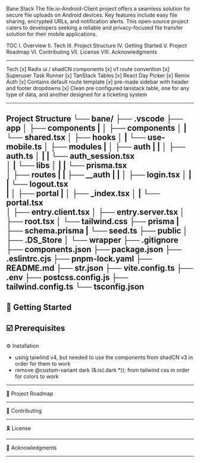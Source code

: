 
Bane Stack
The file.io-Android-Client project offers a seamless solution for secure file uploads on Android devices. Key features include easy file sharing, encrypted URLs, and notification alerts. This open-source project caters to developers seeking a reliable and privacy-focused file transfer solution for their mobile applications.
      
TOC
I.  Overview
II.  Tech
III.  Project Structure 
IV.  Getting Started
V.  Project Roadmap
VI.  Contributing
VII.  License
VIII.  Acknowledgments

---

Tech
[x] Radix ui / shadCN components
[x] v1 route convention
[x] Superuser Task Runner
[x] TanStack Tables
[x] React Day Picker 
[x] Remix Auth
[x] Contains default route template
[x] pre-made sidebar with header and footer dropdowns
[x] Clean pre configured tanstack table, one for any type of data, and another designed for a ticketing system
 
---
 Project Structure
└── bane/
    ├── .vscode
    ├── app
    │   ├── components
    |   │   ├── components
    │   |   └── shared.tsx
    │   ├── hooks
    │   |   └── use-mobile.ts
    │   ├── modules
    |   │   ├── auth
    |   |   │   ├── auth.ts
    │   |   |   └── auth_session.tsx        
    │   |   └── libs
    │   |   |   └── prisma.tsx        
    │   ├── routes
    |   |   ├── __auth
    |   |   │   ├── login.tsx
    │   |   |   └── logout.tsx    
    |   │   ├── portal
    |   │   ├── _index.tsx
    │   |   └── portal.tsx    
    │   ├── entry.client.tsx
    │   ├── entry.server.tsx
    │   ├── root.tsx
    │   └── tailwind.css
    ├── prisma
    |   ├── schema.prisma
    |   └── seed.ts
    ├── public
    │   ├── .DS_Store
    │   └── wrapper
    ├── .gitignore
    ├── components.json
    ├── package.json
    ├── .eslintrc.cjs
    ├── pnpm-lock.yaml
    ├── README.md
    ├── str.json
    ├── vite.config.ts
    ├── .env
    ├── postcss.config.js
    ├── tailwind.config.ts
    └── tsconfig.json
---
🚀 Getting Started
---
☑️ Prerequisites
---
⚙️ Installation
- using taiwlind v4, but needed to use the components from shadCN v3 in order for them to work
- remove @custom-variant dark (&:is(.dark *)); from tailwind css in order for colors to work
---
📌 Project Roadmap
 
---
🔰 Contributing
   
---
🎗 License
 
---
🙌 Acknowledgments
 
---